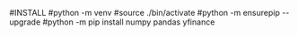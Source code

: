 #INSTALL
#python -m venv 
#source ./bin/activate
#python -m ensurepip --upgrade
#python -m pip install numpy pandas yfinance